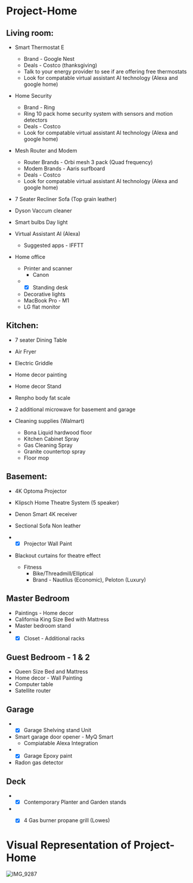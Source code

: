 # Project-Home

## Living room:

* Smart Thermostat E
  * Brand - Google Nest 
  * Deals - Costco (thanksgiving)
  * Talk to your energy provider to see if are offering free thermostats
  * Look for compatable virtual assistant AI technology (Alexa and google home)

* Home Security 
  * Brand - Ring
  * Ring 10 pack home security system with sensors and motion detectors
  * Deals - Costco
  * Look for compatable virtual assistant AI technology (Alexa and google home)


* Mesh Router and Modem
  * Router Brands - Orbi mesh 3 pack (Quad frequency)
  * Modem Brands - Aaris surfboard
  * Deals - Costco  
  * Look for compatable virtual assistant AI technology (Alexa and google home)
 
* 7 Seater Recliner Sofa (Top grain leather)
* Dyson Vaccum cleaner
* Smart bulbs Day light

* Virtual Assistant AI (Alexa)
  * Suggested apps - IFFTT

* Home office
  * Printer and scanner
    * Canon 
  * - [x] Standing desk
  * Decorative lights
  * MacBook Pro - M1
  * LG flat monitor

## Kitchen:

* 7 seater Dining Table

* Air Fryer
* Electric Griddle
* Home decor painting
* Home decor Stand
* Renpho body fat scale
* 2 additional microwave for basement and garage

* Cleaning supplies (Walmart)
  * Bona Liquid hardwood floor
  * Kitchen Cabinet Spray
  * Gas Cleaning Spray 
  * Granite countertop spray
  * Floor mop

## Basement:
  * 4K Optoma Projector
  * Klipsch Home Theatre System (5 speaker)
  * Denon Smart 4K receiver
  * Sectional Sofa Non leather
  * - [x] Projector Wall Paint
  * Blackout curtains for theatre effect
  
    * Fitness
      * Bike/Threadmill/Elliptical
      * Brand - Nautilus (Economic), Peloton (Luxury)

## Master Bedroom
  * Paintings - Home decor
  * California King Size Bed with Mattress
  * Master bedroom stand
  * - [x] Closet - Additional racks

## Guest Bedroom - 1 & 2
  * Queen Size Bed and Mattress
  * Home decor - Wall Painting
  * Computer table
  * Satellite router

## Garage
  * - [x] Garage Shelving stand Unit
  * Smart garage door opener - MyQ Smart
    * Compiatable Alexa Integration
  * - [x] Garage Epoxy paint 
  * Radon gas detector

## Deck
  * - [x] Contemporary Planter and Garden stands
  * - [x] 4 Gas burner propane grill (Lowes)
 
 
# Visual Representation of Project-Home

![IMG_9287](https://user-images.githubusercontent.com/28268421/114875825-afe6ea00-9dcb-11eb-9a5c-01a91dca59b6.jpg)

